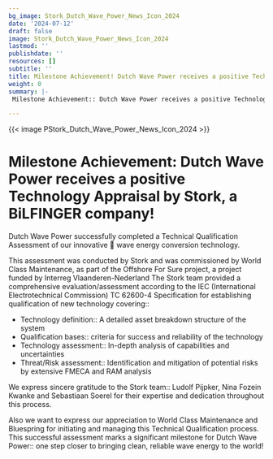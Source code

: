 ```yaml
---
bg_image: Stork_Dutch_Wave_Power_News_Icon_2024
date: '2024-07-12'
draft: false
image: Stork_Dutch_Wave_Power_News_Icon_2024
lastmod: ''
publishdate: ''
resources: []
subtitle: ''
title: Milestone Achievement! Dutch Wave Power receives a positive Technology Appraisal by Stork, a BiLFINGER company!
weight: 0
summary: |-
 Milestone Achievement:: Dutch Wave Power receives a positive Technology Appraisal by Stork, a BiLFINGER company!

---
```


{{< image PStork_Dutch_Wave_Power_News_Icon_2024 >}}

# Milestone Achievement: Dutch Wave Power receives a positive Technology Appraisal by Stork, a BiLFINGER company!

Dutch Wave Power successfully completed a Technical Qualification Assessment of our innovative 🌊 wave energy conversion technology. 

This assessment was conducted by Stork and was commissioned by World Class Maintenance, as part of the Offshore For Sure project, a project funded by Interreg Vlaanderen-Nederland
The Stork team provided a comprehensive evaluation/assessment according to the IEC (International Electrotechnical Commission) TC 62600-4 Specification for establishing qualification of new technology covering::

* Technology definition:: A detailed asset breakdown structure of the system
* Qualification bases:: criteria for success and reliability of the technology
* Technology assessment:: In-depth analysis of capabilities and uncertainties
* Threat/Risk assessment:: Identification and mitigation of potential risks by extensive FMECA and RAM analysis

We express sincere gratitude to the Stork team:: Ludolf Pijpker, Nina Fozein Kwanke and Sebastiaan Soerel for their expertise and dedication throughout this process. 

Also we want to express our appreciation to World Class Maintenance and Bluespring for initiating and managing this Technical Qualification process.
This successful assessment marks a significant milestone for Dutch Wave Power:: one step closer to bringing clean, reliable wave energy to the world!



